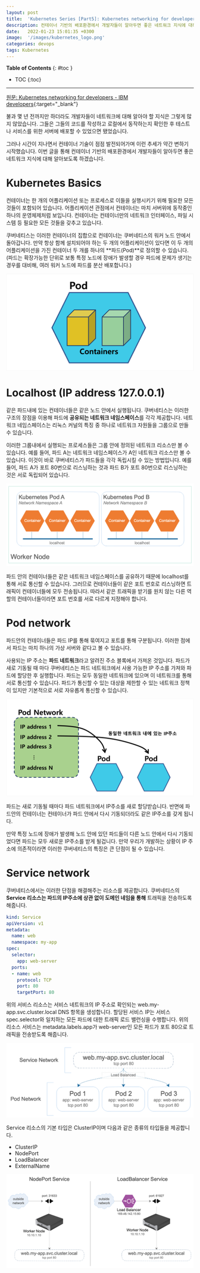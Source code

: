 ```yaml
---
layout: post
title:  'Kubernetes Series [Part5]: Kubernetes networking for developers [번역]'
description: 컨테이너 기반의 배포환경에서 개발자들이 알아두면 좋은 네트워크 지식에 대해 알아보도록 하겠습니다.
date:   2022-01-23 15:01:35 +0300
image:  '/images/kubernetes_logo.png'
categories: devops
tags: Kubernetes
---
```


**Table of Contents**
{: #toc }
*  TOC
{:toc}

---

[원문: Kubernetes networking for developers - IBM developers](https://developer.ibm.com/articles/kubernetes-networking-what-you-need-to-know/){:target="_blank"}   


불과 몇 년 전까지만 하더라도 개발자들이 네트워크에 대해 알아야 할 지식은 그렇게 많지 않았습니다. 그들은 그들의 코드를 작성하고 로컬에서 동작하는지 확인한 후 테스트나 서비스를 위한 서버에 배포할 수 있었으면 됐었습니다.  

그러나 시간이 지나면서 컨테이너 기술이 점점 발전되어가며 이런 추세가 약간 변하기 시작했습니다. 이번 글을 통해 컨테이너 기반의 배포환경에서 개발자들이 알아두면 좋은 네트워크 지식에 대해 알아보도록 하겠습니다.  

# Kubernetes Basics

컨테이너는 한 개의 어플리케이션 또는 프로세스로 이들을 실행시키기 위해 필요한 모든 것들이 포함되어 있습니다. 어플리케이션 관점에서 컨테이너는 마치 서버위에 동작중인 하나의 운영체제처럼 보입니다. 컨테이너는 컨테이너만의 네트워크 인터페이스, 파일 시스템 등 필요한 모든 것들을 갖추고 있습니다.  

쿠버네티스는 이러한 컨테이너의 집합으로 컨테이너는 쿠버네티스의 워커 노드 안에서 돌아갑니다. 만약 항상 함께 설치되어야 하는 두 개의 어플리케이션이 있다면 이 두 개의 어플리케이션을 가진 컨테이너 두 개를 하나의 **파드(Pod)**로 정의할 수 있습니다. (파드는 확장가능한 단위로 보통 특정 노드에 장애가 발생할 경우 파드에 문제가 생기는 경우를 대비해, 여러 워커 노드에 파드를 분산 배포합니다.)  

![](../../images/kube_31.png)


# Localhost (IP address 127.0.0.1)
같은 파드내에 있는 컨테이너들은 같은 노드 안에서 실행됩니다. 쿠버네티스는 이러한 구조의 장점을 이용해 파드에 **공유되는 네트워크 네임스페이스**를 각각 제공합니다. 네트워크 네임스페이스는 리눅스 커널의 특징 중 하나로 네트워크 자원들을 그룹으로 만들 수 있습니다.  

이러한 그룹내에서 실행되는 프로세스들은 그룹 안에 정의된 네트워크 리소스만 볼 수 있습니다. 예를 들어, 파드 A는 네트워크 네임스페이스가 A인 네트워크 리소스만 볼 수 있습니다. 이것이 바로 쿠버네티스가 파드들을 각각 독립시킬 수 있는 방법입니다. 예를 들어, 파드 A가 포트 80번으로 리스닝하는 것과 파드 B가 포트 80번으로 리스닝하는 것은 서로 독립되어 있습니다.  


![](../../images/kube_32.png)  

파드 안의 컨테이너들은 같은 네트워크 네임스페이스를 공유하기 때문에 localhost를 통해 서로 통신할 수 있습니다. 그러므로 컨테이너들이 같은 포트 번호로 리스닝하면 트래픽이 컨테이너들에 모두 전송됩니다. 따라서 같은 트래픽을 받기를 원치 않는 다른 역할의 컨테이너들이라면 포트 번호를 서로 다르게 지정해야 합니다.  


# Pod network
파드안의 컨테이너들은 파드 IP를 통해 묶여지고 포트를 통해 구분됩니다. 이러한 점에서 파드는 마치 하나의 가상 서버와 같다고 볼 수 있습니다.  

사용되는 IP 주소는 **파드 네트워크**라고 알려진 주소 블록에서 가져온 것입니다. 파드가 새로 기동될 때 마다 쿠버네티스는 파드 네트워크에서 사용 가능한 IP 주소를 가져와 파드에 할당한 후 실행합니다. 파드는 모두 동일한 네트워크에 있으며 이 네트워크를 통해 서로 통신할 수 있습니다. 파드가 통신할 수 있는 대상을 제한할 수 있는 네트워크 정책이 있지만 기본적으로 서로 자유롭게 통신할 수 있습니다.  

![](../../images/kube_35.png)   

파드는 새로 기동될 때마다 파드 네트워크에서 IP주소를 새로 할당받습니다. 반면에 파드안의 컨테이너는 컨테이너가 파드 안에서 다시 기동되더라도 같은 IP주소를 갖게 됩니다.  

만약 특정 노드에 장애가 발생해 노드 안에 있던 파드들이 다른 노드 안에서 다시 기동되었다면 파드는 모두 새로운 IP주소를 받게 될겁니다. 만약 우리가 개발하는 상황이 IP 주소에 의존적이라면 이러한 쿠버네티스의 특징은 큰 단점이 될 수 있습니다.  

# Service network
쿠버네티스에서는 이러한 단점을 해결해주는 리소스를 제공합니다. 쿠버네티스의 **Service 리소스는 파드의 IP주소에 상관 없이 도메인 네임을 통해** 트래픽을 전송하도록 해줍니다.  

```yaml
kind: Service
apiVersion: v1
metadata:
  name: web
  namespace: my-app
spec:
  selector:
    app: web-server
  ports:
  - name: web
    protocol: TCP
    port: 80
    targetPort: 80
```

위의 서비스 리소스는 서비스 네트워크의 IP 주소로 확인되는 web.my-app.svc.cluster.local DNS 항목을 생성합니다. 할당된 서비스 IP는 서비스 spec.selector와 일치하는 모든 파드에 대한 트래픽 로드 밸런싱을 수행합니다. 위의 리소스 서비스는 metadata.labels.app가 web-server인 모든 파드가 포트 80으로 트래픽을 전송받도록 해줍니다.   


![](../../images/kube_33.png)  

Service 리소스의 기본 타입은 ClusterIP이며 다음과 같은 종류의 타입들을 제공합니다.  

- ClusterIP
- NodePort
- LoadBalancer
- ExternalName  

![](../../images/kube_34.png)  
